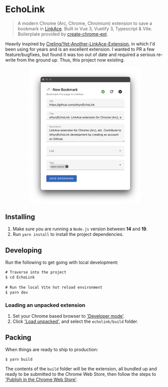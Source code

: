 # EchoLink

> A modern Chrome (Arc, Chrome, Chromium) extension to save a bookmark in [LinkAce](https://github.com/Kovah/LinkAce). Built in Vue 3, Vuetify 3, Typescript & Vite. Boilerplate provided by [create-chrome-ext](https://github.com/guocaoyi/create-chrome-ext).

Heavily inspired by [Creling/Yet-Another-LinkAce-Extension](https://github.com/Creling/Yet-Another-LinkAce-Extension), in which I'd been using for years and is an excellent extension. I wanted to PR a few feature/bugfixes, but found it was too out of date and required a serious re-write from the ground up. Thus, this project now existing.

<div align="center">
    <img alt="screenshot" src="art/example.png" width="70%" />
</div>

## Installing

1. Make sure you are running a `Node.js` version between **14** and **19**.
2. Run `yarn install` to install the project dependencies.

## Developing

Run the following to get going with local development:

```shell
# Traverse into the project
$ cd EchoLink

# Run the local Vite hot reload environment
$ yarn dev
```

### Loading an unpacked extension

1. Set your Chrome based browser to ['Developer mode'](https://developer.chrome.com/docs/extensions/get-started/tutorial/hello-world#load-unpacked).
2. Click ['Load unpacked'](https://developer.chrome.com/docs/extensions/get-started/tutorial/hello-world#load-unpacked), and select the `echolink/build` folder.

## Packing

When things are ready to ship to production:

```shell
$ yarn build
```

The contents of the `build` folder will be the extension, all bundled up and ready to be submitted to the Chrome Web Store, then follow the steps to ['Publish in the Chrome Web Store'](https://developer.chrome.com/webstore/publish).
